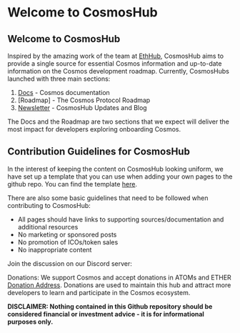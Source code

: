 # Welcome to CosmosHub

## Welcome to CosmosHub

Inspired by the amazing work of the team at [EthHub](https://ethub.io), CosmosHub aims to provide a single source for essential Cosmos information and up-to-date information on the Cosmos development roadmap. Currently, CosmosHubs launched with three main sections:

1. [Docs](https://docs.cosmosHub.io) - Cosmos documentation
2. [Roadmap] - The Cosmos Protocol Roadmap
3. [Newsletter](https://ethhub.substack.com) - CosmosHub Updates and Blog

The Docs and the Roadmap are two sections that we expect will deliver the most impact for developers exploring onboarding Cosmos.

## Contribution Guidelines for CosmosHub

In the interest of keeping the content on CosmosHub looking uniform, we have set up a template that you can use when adding your own pages to the github repo. You can find the template [here]().

There are also some basic guidelines that need to be followed when contributing to CosmosHub:

* All pages should have links to supporting sources/documentation and additional resources
* No marketing or sponsored posts
* No promotion of ICOs/token sales
* No inappropriate content

Join the discussion on our Discord server: []()

Donations: We support Cosmos and accept donations in ATOMs and ETHER [Donation Address](). Donations are used to maintain this hub and attract more developers to learn and participate in the Cosmos ecosystem.

**DISCLAIMER: Nothing contained in this Github repository should be considered financial or investment advice - it is for informational purposes only.**
